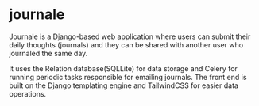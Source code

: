 # journale
Journale is a Django-based web application where users can submit their daily thoughts (journals) and they can be shared with another user who journaled the same day.

It uses the Relation database(SQLLite) for data storage and Celery for running periodic tasks responsible for emailing journals. The front end is built on the Django templating engine and TailwindCSS for easier data operations.
